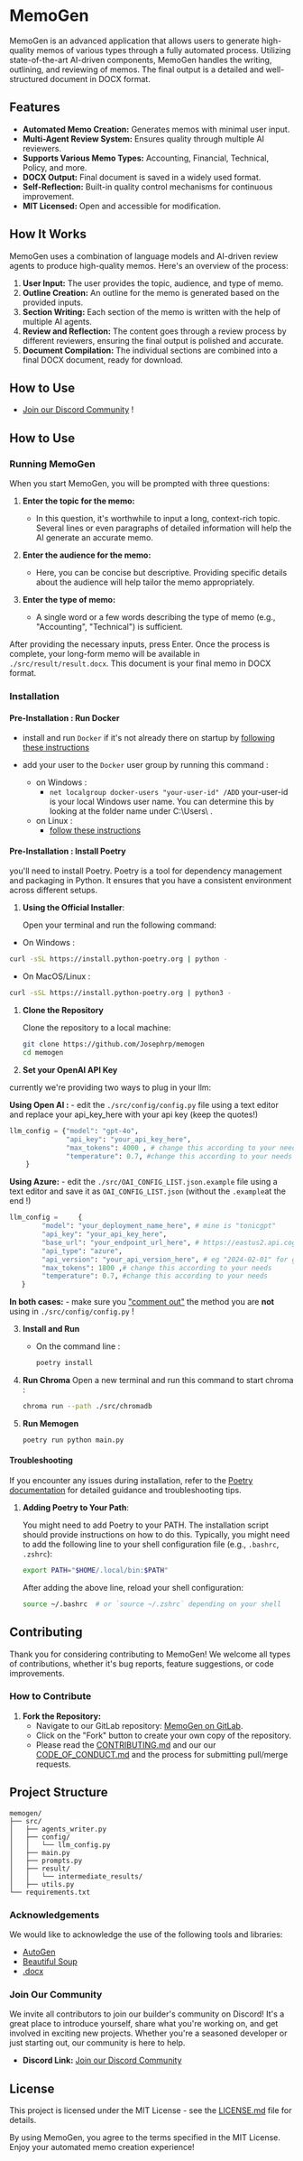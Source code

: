 # MemoGen  

MemoGen is an advanced application that allows users to generate high-quality memos of various types through a fully automated process. Utilizing state-of-the-art AI-driven components, MemoGen handles the writing, outlining, and reviewing of memos. The final output is a detailed and well-structured document in DOCX format.  

## Features

- **Automated Memo Creation:** Generates memos with minimal user input.  
- **Multi-Agent Review System:** Ensures quality through multiple AI reviewers.  
- **Supports Various Memo Types:** Accounting, Financial, Technical, Policy, and more.  
- **DOCX Output:** Final document is saved in a widely used format.  
- **Self-Reflection:** Built-in quality control mechanisms for continuous improvement.  
- **MIT Licensed:** Open and accessible for modification.  

## How It Works  

MemoGen uses a combination of language models and AI-driven review agents to produce high-quality memos. Here's an overview of the process:  

1. **User Input:** The user provides the topic, audience, and type of memo.  
2. **Outline Creation:** An outline for the memo is generated based on the provided inputs.  
3. **Section Writing:** Each section of the memo is written with the help of multiple AI agents.  
4. **Review and Reflection:** The content goes through a review process by different reviewers, ensuring the final output is polished and accurate.  
5. **Document Compilation:** The individual sections are combined into a final DOCX document, ready for download.  

## How to Use  

- [Join our Discord Community](https://discord.gg/zDFhhGZrcz)  !

## How to Use

### Running MemoGen
When you start MemoGen, you will be prompted with three questions:  

1. **Enter the topic for the memo:**  
   - In this question, it's worthwhile to input a long, context-rich topic. Several lines or even paragraphs of detailed information will help the AI generate an accurate memo.  

2. **Enter the audience for the memo:**  
   - Here, you can be concise but descriptive. Providing specific details about the audience will help tailor the memo appropriately.  
3. **Enter the type of memo:**  
   - A single word or a few words describing the type of memo (e.g., "Accounting", "Technical") is sufficient.  

After providing the necessary inputs, press Enter. Once the process is complete, your long-form memo will be available in `./src/result/result.docx`. This document is your final memo in DOCX format.

### Installation

#### Pre-Installation : Run Docker

- install and run `Docker` if it's not already there on startup by [following these instructions](https://docs.docker.com/engine/install/)

- add your user to the `Docker` user group by running this command :
  - on Windows :
    - `net localgroup docker-users "your-user-id" /ADD`
      your-user-id is your local Windows user name. You can determine this by looking at the folder name under C:\Users\ .
  - on Linux :
    - [follow these instructions](https://docs.docker.com/engine/install/linux-postinstall/)

#### Pre-Installation : Install Poetry

you'll need to install Poetry. Poetry is a tool for dependency management and packaging in Python. It ensures that you have a consistent environment across different setups.

1. **Using the Official Installer**:

   Open your terminal and run the following command:

  - On Windows :

   ```bash
   curl -sSL https://install.python-poetry.org | python -
   ```

  - On MacOS/Linux :

   ```bash
   curl -sSL https://install.python-poetry.org | python3 - 
   ```

1. **Clone the Repository**

   Clone the repository to a local machine:

   ```sh
   git clone https://github.com/Josephrp/memogen
   cd memogen
   ```

2. **Set your OpenAI API Key**

currently we're providing two ways to plug in your llm:

**Using Open AI :**
    - edit the `./src/config/config.py` file using a text editor and replace your api_key_here with your api key (keep the quotes!)

```python
llm_config = {"model": "gpt-4o", 
              "api_key": "your_api_key_here", 
              "max_tokens": 4000 , # change this according to your needs
              "temperature": 0.7, #change this according to your needs
    }
```

**Using Azure:**
    - edit the `./src/OAI_CONFIG_LIST.json.example` file using a text editor and save it as `OAI_CONFIG_LIST.json` (without the `.example`at the end !)

```python
llm_config =     {
        "model": "your_deployment_name_here", # mine is "tonicgpt"
        "api_key": "your_api_key_here",
        "base_url": "your_endpoint_url_here", # https://eastus2.api.cognitive.microsoft.com/
        "api_type": "azure",
        "api_version": "your_api_version_here", # eg "2024-02-01" for gpt-4o
        "max_tokens": 1800 ,# change this according to your needs
        "temperature": 0.7, #change this according to your needs
   }
```

**In both cases:**
    - make sure you ["comment out"](https://www.datacamp.com/tutorial/python-block-comment) the method you are **not** using in `./src/config/config.py` !

3. **Install and Run**

   - On the command line :

      ```sh
      poetry install
      ```
4. **Run Chroma**
Open a new terminal and run this command to start chroma :

      ```sh
      chroma run --path ./src/chromadb
      ```

5. **Run Memogen**

      ```sh
      poetry run python main.py
      ```

#### Troubleshooting

If you encounter any issues during installation, refer to the [Poetry documentation](https://python-poetry.org/docs/#installation) for detailed guidance and troubleshooting tips.

1. **Adding Poetry to Your Path**:

   You might need to add Poetry to your PATH. The installation script should provide instructions on how to do this. Typically, you might need to add the following line to your shell configuration file (e.g., `.bashrc`, `.zshrc`):

   ```bash
   export PATH="$HOME/.local/bin:$PATH"
   ```

   After adding the above line, reload your shell configuration:

   ```bash
   source ~/.bashrc  # or `source ~/.zshrc` depending on your shell
   ```

## Contributing  

Thank you for considering contributing to MemoGen! We welcome all types of contributions, whether it's bug reports, feature suggestions, or code improvements.  
  
### How to Contribute

1. **Fork the Repository:**  
   - Navigate to our GitLab repository: [MemoGen on GitLab](https://git.tonic-ai.com/positonic/memogen/memogen).  
   - Click on the "Fork" button to create your own copy of the repository.  
   - Please read the [CONTRIBUTING.md](CONTRIBUTING.md) and our our [CODE_OF_CONDUCT.md](CODE_OF_CONDUCT.md) and the process for submitting pull/merge requests.

## Project Structure  

```
memogen/  
├── src/  
│   ├── agents_writer.py  
│   ├── config/  
│   │   └── llm_config.py  
│   ├── main.py  
│   ├── prompts.py  
│   ├── result/  
│   │   └── intermediate_results/  
│   ├── utils.py  
└── requirements.txt  
```

### Acknowledgements  

We would like to acknowledge the use of the following tools and libraries:  

- [AutoGen](https://github.com/microsoft/autogen)
- [Beautiful Soup](https://www.crummy.com/software/BeautifulSoup/bs4/)
- [.docx](https://github.com/python-openxml/python-docx)

### Join Our Community  

We invite all contributors to join our builder's community on Discord! It's a great place to introduce yourself, share what you're working on, and get involved in exciting new projects. Whether you're a seasoned developer or just starting out, our community is here to help.  

- **Discord Link:** [Join our Discord Community](https://discord.gg/zDFhhGZrcz)

## License

This project is licensed under the MIT License - see the [LICENSE.md](LICENSE) file for details.  

By using MemoGen, you agree to the terms specified in the MIT License. Enjoy your automated memo creation experience!
